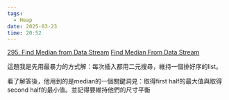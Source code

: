 ```yaml
---
tags:
  - Heap
date: 2025-03-23
time: 20:52
---
```

[295. Find Median from Data Stream](https://leetcode.com/problems/find-median-from-data-stream/)
[Find Median From Data Stream](https://neetcode.io/problems/find-median-in-a-data-stream)

這題我是先用最暴力的方式解：每次插入都用二元搜尋，維持一個排好序的list。

看了解答後，他用到的是median的一個關鍵洞見：取得first half的最大值與取得second half的最小值。並記得要維持他們的尺寸平衡